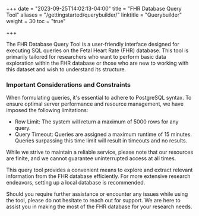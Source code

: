 +++
date = "2023-09-25T14:02:13-04:00"
title = "FHR Database Query Tool"
aliases = "/gettingstarted/querybuilder/"
linktitle = "Querybuilder"
weight = 30
toc = "true"

+++

The FHR Database Query Tool is a user-friendly interface designed for executing SQL queries on the Fetal Heart Rate (FHR) database. This tool is primarily tailored for researchers who want to perform basic data exploration within the FHR database or those who are new to working with this dataset and wish to understand its structure. 

### Important Considerations and Constraints

When formulating queries, it's essential to adhere to PostgreSQL syntax. To ensure optimal server performance and resource management, we have imposed the following limitations:

- Row Limit: The system will return a maximum of 5000 rows for any query.
- Query Timeout: Queries are assigned a maximum runtime of 15 minutes. Queries surpassing this time limit will result in timeouts and no results.



While we strive to maintain a reliable service, please note that our resources are finite, and we cannot guarantee uninterrupted access at all times.

This query tool provides a convenient means to explore and extract relevant information from the FHR database efficiently. For more extensive research endeavors, setting up a local database is recommended.

Should you require further assistance or encounter any issues while using the tool, please do not hesitate to reach out for support. We are here to assist you in making the most of the FHR database for your research needs.


